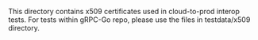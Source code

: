 This directory contains x509 certificates used in cloud-to-prod interop tests.
For tests within gRPC-Go repo, please use the files in testdata/x509
directory.
